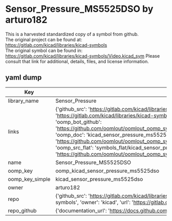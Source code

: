 # Sensor_Pressure_MS5525DSO by arturo182  
This is a harvested standardized copy of a symbol from github.  
The original project can be found at:  
https://gitlab.com/kicad/libraries/kicad-symbols  
The original symbol can be found in:
https://gitlab.com/kicad/libraries/kicad-symbols/Video.kicad_sym
Please consult that link for additional, details, files, and license information.  
## yaml dump  
| Key | Value |  
| --- | --- |  
| library_name | Sensor_Pressure |  
| links | {'github_src': 'https://gitlab.com/kicad/libraries/kicad-symbols/Video.kicad_sym', 'github_src_repo': 'https://gitlab.com/kicad/libraries/kicad-symbols', 'oomp_bot': 'kicad_sensor_pressure_ms5525dso/working', 'oomp_bot_github': 'https://github.com/oomlout/oomlout_oomp_symbol_bot/tree/main/kicad_sensor_pressure_ms5525dso/working', 'oomp_doc': 'kicad_sensor_pressure_ms5525dso/working', 'oomp_doc_github': 'https://github.com/oomlout/oomlout_oomp_symbol_doc/tree/main/kicad_sensor_pressure_ms5525dso/working', 'oomp_src_flat': 'symbols_flat/kicad_sensor_pressure_ms5525dso/working', 'oomp_src_flat_github': 'https://github.com/oomlout/oomlout_oomp_symbol_src/tree/main/kicad_sensor_pressure_ms5525dso/working'} |  
| name | Sensor_Pressure_MS5525DSO |  
| oomp_key | oomp_kicad_sensor_pressure_ms5525dso |  
| oomp_key_simple | kicad_sensor_pressure_ms5525dso |  
| owner | arturo182 |  
| repo | {'github_src': 'https://gitlab.com/kicad/libraries/kicad-symbols/Video.kicad_sym', 'name': 'libraries/kicad-symbols', 'owner': 'kicad', 'url': 'https://gitlab.com/kicad/libraries/kicad-symbols'} |  
| repo_github | {'documentation_url': 'https://docs.github.com/rest/repos/repos#get-a-repository', 'message': 'Not Found'} |  

